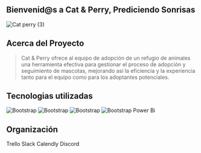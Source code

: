 ## Bienvenid@s a Cat & Perry, Prediciendo Sonrisas 
![Cat   perry (3)](https://github.com/No-Country/c16-102-t-data-bi/assets/159388590/f27af524-c140-427d-a1c2-09ee79bdd6d9)

## Acerca del Proyecto

> Cat & Perry ofrece al equipo de adopción de un refugio de animales una herramienta efectiva para gestionar el proceso de adopción y seguimiento de mascotas, mejorando así la eficiencia y la experiencia tanto para el equipo como para los adoptantes potenciales.

## Tecnologias utilizadas
 
![Bootstrap](https://img.shields.io/badge/-PostgreSQL-05122A?style=flat-square&logo=PostgreSQL&color=353538) 
![Bootstrap](https://img.shields.io/badge/-SQL-05122A?style=flat-square&logo=PostgreSQL&color=353535) 
![Bootstrap](https://img.shields.io/badge/-Python-05122A?style=flat-square&logo=Python&color=353538)
![Bootstrap](https://img.shields.io/badge/-PowerBi-05122A?style=flat-square&logo=Python&color=353538)
Power Bi


## Organización
Trello
Slack
Calendly
Discord


